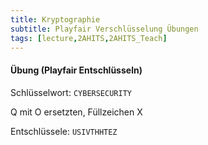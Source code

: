 ```yaml
---
title: Kryptographie
subtitle: Playfair Verschlüsselung Übungen
tags: [lecture,2AHITS,2AHITS_Teach]
---
```


#### Übung (Playfair Entschlüsseln)

Schlüsselwort: `CYBERSECURITY`

Q mit O ersetzten, Füllzeichen X

Entschlüssele: `USIVTHHTEZ`

